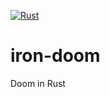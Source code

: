 [![Rust](https://github.com/Ragnaroek/iron-doom/actions/workflows/rust.yml/badge.svg)](https://github.com/Ragnaroek/iron-doom/actions/workflows/rust.yml)

# iron-doom
Doom in Rust
